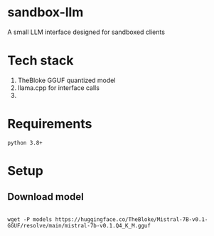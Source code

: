 # sandbox-llm
A small LLM interface designed for sandboxed clients 

# Tech stack

1. TheBloke GGUF quantized model
2. llama.cpp for interface calls
3. 

# Requirements
```
python 3.8+
```

# Setup

## Download model
```

wget -P models https://huggingface.co/TheBloke/Mistral-7B-v0.1-GGUF/resolve/main/mistral-7b-v0.1.Q4_K_M.gguf
```
